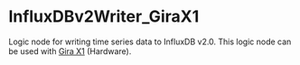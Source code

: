 # InfluxDBv2Writer_GiraX1
Logic node for writing time series data to InfluxDB v2.0. This logic node can be used with [Gira X1](https://www.gira.de/produkte/lichtsteuerung/lichtsteuerung-per-app/gira-x1#) (Hardware).

